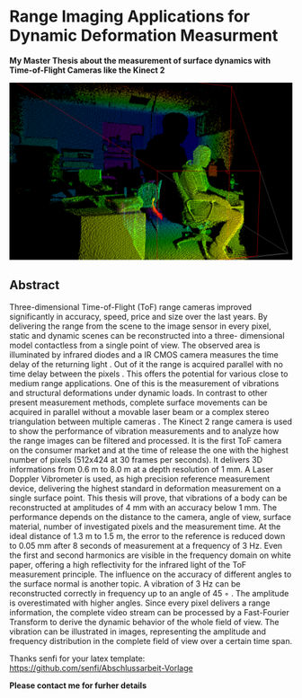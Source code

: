 # Range Imaging Applications for Dynamic Deformation Measurment

**My Master Thesis about the measurement of surface dynamics with Time-of-Flight Cameras like the Kinect 2** 

![alt text](/doc/pictures/PointCloud.png)


## Abstract

Three-dimensional Time-of-Flight (ToF) range cameras improved significantly in accuracy,
speed, price and size over the last years. By delivering the range from the scene to the
image sensor in every pixel, static and dynamic scenes can be reconstructed into a three-
dimensional model contactless from a single point of view. The observed area is illuminated
by infrared diodes and a IR CMOS camera measures the time delay of the returning light .
Out of it the range is acquired parallel with no time delay between the pixels . This offers
the potential for various close to medium range applications. One of this is the measurement
of vibrations and structural deformations under dynamic loads. In contrast to other present
measurement methods, complete surface movements can be acquired in parallel without
a movable laser beam or a complex stereo triangulation between multiple cameras . The
Kinect 2 range camera is used to show the performance of vibration measurements and to
analyze how the range images can be filtered and processed. It is the first ToF camera on
the consumer market and at the time of release the one with the highest number of pixels
(512x424 at 30 frames per seconds). It delivers 3D informations from 0.6 m to 8.0 m at a
depth resolution of 1 mm. A Laser Doppler Vibrometer is used, as high precision reference
measurement device, delivering the highest standard in deformation measurement on a
single surface point. This thesis will prove, that vibrations of a body can be reconstructed
at amplitudes of 4 mm with an accuracy below 1 mm. The performance depends on the
distance to the camera, angle of view, surface material, number of investigated pixels and
the measurement time. At the ideal distance of 1.3 m to 1.5 m, the error to the reference is
reduced down to 0.05 mm after 8 seconds of measurement at a frequency of 3 Hz. Even
the first and second harmonics are visible in the frequency domain on white paper, offering
a high reflectivity for the infrared light of the ToF measurement principle. The influence
on the accuracy of different angles to the surface normal is another topic. A vibration of
3 Hz can be reconstructed correctly in frequency up to an angle of 45 ◦ . The amplitude
is overestimated with higher angles. Since every pixel delivers a range information, the
complete video stream can be processed by a Fast-Fourier Transform to derive the dynamic
behavior of the whole field of view. The vibration can be illustrated in images, representing
the amplitude and frequency distribution in the complete field of view over a certain time span.

Thanks senfi for your latex template:
https://github.com/senfi/Abschlussarbeit-Vorlage

**Please contact me for furher details**
